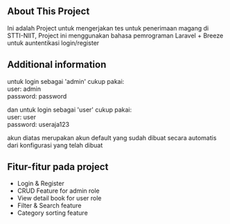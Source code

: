 ## About This Project

Ini adalah Project untuk mengerjakan tes untuk penerimaan magang di STTI-NIIT, Project ini menggunakan bahasa pemrograman Laravel + Breeze untuk auntentikasi login/register

## Additional information

untuk login sebagai 'admin' cukup pakai:
<br>user: admin
<br>password: password

dan untuk login sebagai 'user' cukup pakai:
<br>user: user
<br>password: useraja123

akun diatas merupakan akun default yang sudah dibuat secara automatis dari konfigurasi yang telah dibuat

## Fitur-fitur pada project
- Login & Register
- CRUD Feature for admin role
- View detail book for user role
- Filter & Search feature
- Category sorting feature
